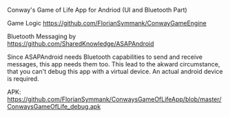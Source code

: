 Conway's Game of Life App for Andriod (UI and Bluetooth Part)

Game Logic
https://github.com/FlorianSymmank/ConwayGameEngine

Bluetooth Messaging by 
https://github.com/SharedKnowledge/ASAPAndroid

Since ASAPAndroid needs Bluetooth capabilities to send and receive messages, this app needs them too.
This lead to the akward circumstance, that you can't debug this app with a virtual device. An actual android device is required.

APK: https://github.com/FlorianSymmank/ConwaysGameOfLifeApp/blob/master/ConwaysGameOfLife_debug.apk
